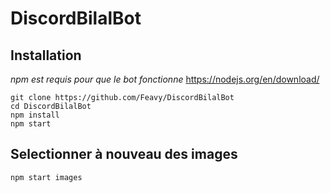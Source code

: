 # DiscordBilalBot

## Installation

*npm est requis pour que le bot fonctionne* https://nodejs.org/en/download/

```
git clone https://github.com/Feavy/DiscordBilalBot
cd DiscordBilalBot
npm install
npm start
```

## Selectionner à nouveau des images

```
npm start images
```
